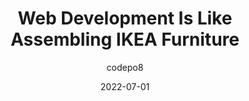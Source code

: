 ---
author: codepo8
date: 2022-07-01
permalink: false
tags:
  - development
  - comparisons
target_url: https://christianheilmann.com/2022/07/01/web-development-is-like-assembling-ikea-furniture/
title: Web Development Is Like Assembling IKEA Furniture
---
